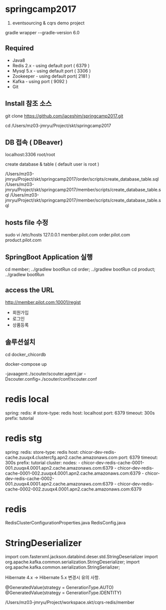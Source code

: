 # springcamp2017

1. eventsourcing &amp; cqrs demo project


gradle wrapper --gradle-version 6.0


## Required

* Java8
* Redis 2.x - using default port ( 6379 )
* Mysql 5.x - using default port ( 3306 )
* Zookeeper - using default port( 2181 )
* Kafka - using port ( 9092 )
* Git



## Install 참조 소스  

git clone https://github.com/jaceshim/springcamp2017.git

cd /Users/mz03-jmryu/Project/skt/springcamp2017


## DB 접속 ( DBeaver)
localhost:3306
root/root

create database & table ( default user is root )

/Users/mz03-jmryu/Project/skt/springcamp2017/order/scripts/create_database_table.sql
/Users/mz03-jmryu/Project/skt/springcamp2017/member/scripts/create_database_table.sql
/Users/mz03-jmryu/Project/skt/springcamp2017/member/scripts/create_database_table.sql


## hosts file 수정

sudo vi /etc/hosts
127.0.0.1 member.pilot.com order.pilot.com product.pilot.com


## SpringBoot Application 실행 

cd member; ../gradlew bootRun
cd order; ../gradlew bootRun
cd product; ../gradlew bootRun


## access the URL 
http://member.pilot.com:10001/regist

 - 회원가입 
 - 로그인
 - 상품등록 

## 솔루션설치 

cd docker_chicordb

docker-compose up


-javaagent:./scouter/scouter.agent.jar
-Dscouter.config=./scouter/conf/scouter.conf


# redis local 
spring:
  redis:
    # store-type: redis
    host: localhost
    port: 6379
    timeout: 300s
    prefix: tutorial
    
# redis stg     
spring:
  redis:
    store-type: redis
    host: chicor-dev-redis-cache.zuuqx4.clustercfg.apn2.cache.amazonaws.com
    port: 6379
    timeout: 300s
    prefix: tutorial
    cluster:
      nodes:
        - chicor-dev-redis-cache-0001-001.zuuqx4.0001.apn2.cache.amazonaws.com:6379
        - chicor-dev-redis-cache-0001-002.zuuqx4.0001.apn2.cache.amazonaws.com:6379
        - chicor-dev-redis-cache-0002-001.zuuqx4.0001.apn2.cache.amazonaws.com:6379
        - chicor-dev-redis-cache-0002-002.zuuqx4.0001.apn2.cache.amazonaws.com:6379      
            

           
# redis      
RedisClusterConfigurationProperties.java
RedisConfig.java


# StringDeserializer

import com.fasterxml.jackson.databind.deser.std.StringDeserializer
import org.apache.kafka.common.serialization.StringDeserializer;
import org.apache.kafka.common.serialization.StringSerializer;


Hibernate 4.x -> Hibernate 5.x 변경시 유의 사항.

@GeneratedValue(strategy = GenerationType.AUTO) 
@GeneratedValue(strategy = GenerationType.IDENTITY)


/Users/mz03-jmryu/Project/workspace.skt/cqrs-redis/member

